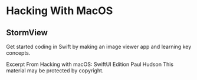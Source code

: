 # Hacking With MacOS
## StormView

Get started coding in Swift by making an image viewer app and learning key concepts.

Excerpt From
Hacking with macOS: SwiftUI Edition
Paul Hudson
This material may be protected by copyright.
